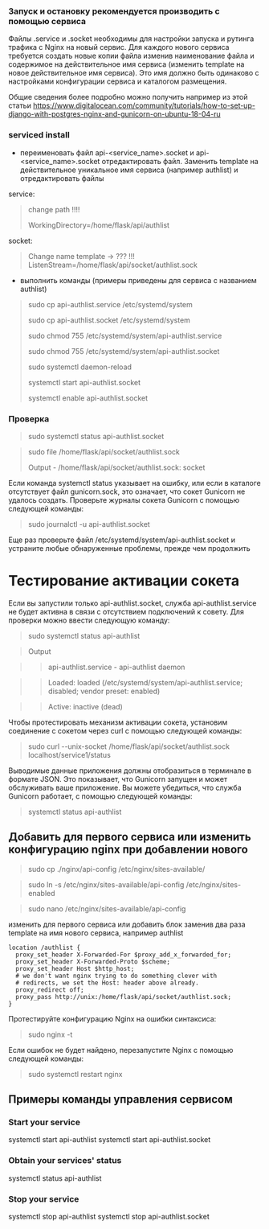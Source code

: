 ### Запуск и остановку рекомендуется производить с помощью сервиса 
Файлы .service и .socket необходимы для настройки запуска и 
рутинга трафика с Nginx на новый сервис. Для каждого нового 
сервиса требуется создать новые копии файла изменив наименование 
файла и содержимое на действительное имя сервиса 
(изменить template на новое действительное имя сервиса). Это имя должно 
быть одинаково с настройками конфигурации сервиса и
каталогом размещения.

Общие сведения более подробно можно получить например из этой статьи
https://www.digitalocean.com/community/tutorials/how-to-set-up-django-with-postgres-nginx-and-gunicorn-on-ubuntu-18-04-ru 

### serviced install

- переименовать файл api-<service_name>.socket и api-<service_name>.socket
отредактировать файл. Заменить template на действительное 
уникальное имя сервиса (например authlist)
и отредактировать файлы 

service:
> change path !!!!
>
>WorkingDirectory=/home/flask/api/authlist

socket:
> Change name template -> ??? !!!
ListenStream=/home/flask/api/socket/authlist.sock

- выполнить команды (примеры приведены для сервиса с названием authlist)

> sudo cp api-authlist.service /etc/systemd/system
> 
> sudo cp api-authlist.socket /etc/systemd/system
>
> sudo chmod 755 /etc/systemd/system/api-authlist.service
> 
> sudo chmod 755 /etc/systemd/system/api-authlist.socket
>
> sudo systemctl daemon-reload
> 
> systemctl start api-authlist.socket
>
> systemctl enable api-authlist.socket

### Проверка
> sudo systemctl status api-authlist.socket

> sudo file /home/flask/api/socket/authlist.sock
>
>Output - /home/flask/api/socket/authlist.sock: socket

Если команда systemctl status указывает на ошибку, или если 
в каталоге отсутствует файл gunicorn.sock, это означает, что 
сокет Gunicorn не удалось создать. Проверьте журналы сокета 
Gunicorn с помощью следующей команды:

> sudo journalctl -u api-authlist.socket

Еще раз проверьте файл /etc/systemd/system/api-authlist.socket и 
устраните любые обнаруженные проблемы, прежде чем продолжить

# Тестирование активации сокета
Если вы запустили только api-authlist.socket, 
служба api-authlist.service не будет активна в связи с 
отсутствием подключений к совету. Для проверки можно ввести 
следующую команду:

> sudo systemctl status api-authlist

>Output

>> api-authlist.service - api-authlist daemon
   
>>Loaded: loaded (/etc/systemd/system/api-authlist.service; disabled; vendor preset: enabled)
  
>> Active: inactive (dead)

Чтобы протестировать механизм активации сокета, установим соединение с сокетом через curl с помощью следующей команды:

> sudo curl --unix-socket /home/flask/api/socket/authlist.sock localhost/service1/status

Выводимые данные приложения должны отобразиться в терминале 
в формате JSON. Это показывает, что Gunicorn 
запущен и может обслуживать ваше приложение. 
Вы можете убедиться, что служба Gunicorn работает, 
с помощью следующей команды:

>systemctl status api-authlist


## Добавить для первого сервиса или изменить конфигурацию nginx при добавлении нового 
> sudo cp ./nginx/api-config /etc/nginx/sites-available/

> sudo ln -s /etc/nginx/sites-available/api-config /etc/nginx/sites-enabled

> sudo nano /etc/nginx/sites-available/api-config
 
 изменить для первого сервиса или 
 добавить блок заменив два раза template на имя нового сервиса,
 например authlist
 
    location /authlist {
      proxy_set_header X-Forwarded-For $proxy_add_x_forwarded_for;
      proxy_set_header X-Forwarded-Proto $scheme;
      proxy_set_header Host $http_host;
      # we don't want nginx trying to do something clever with
      # redirects, we set the Host: header above already.
      proxy_redirect off;
      proxy_pass http://unix:/home/flask/api/socket/authlist.sock;
    }

Протестируйте конфигурацию Nginx на ошибки синтаксиса:

> sudo nginx -t

Если ошибок не будет найдено, перезапустите Nginx с помощью следующей команды:

> sudo systemctl restart nginx

## Примеры команды управления сервисом

### Start your service
systemctl start api-authlist
systemctl start api-authlist.socket

### Obtain your services' status
systemctl status api-authlist

### Stop your service
systemctl stop api-authlist
systemctl stop api-authlist.socket

